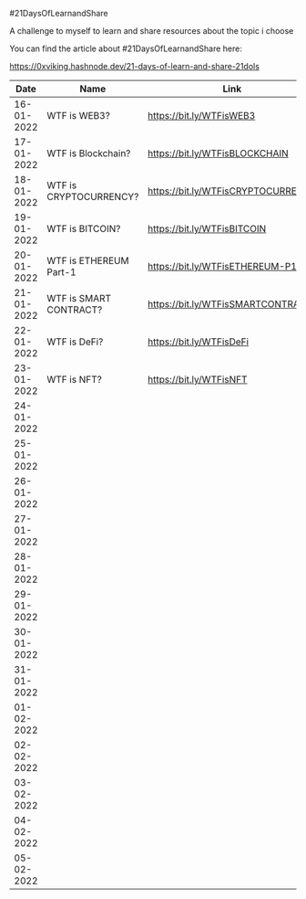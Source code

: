#21DaysOfLearnandShare

A challenge to myself to learn and share resources about the topic i choose

You can find the article about #21DaysOfLearnandShare here:

https://0xviking.hashnode.dev/21-days-of-learn-and-share-21dols

| Date       | Name                   | Link                               |
|------------|------------------------|------------------------------------|
| 16-01-2022 | WTF is WEB3?           | https://bit.ly/WTFisWEB3           |
| 17-01-2022 | WTF is Blockchain?     | https://bit.ly/WTFisBLOCKCHAIN     |
| 18-01-2022 | WTF is CRYPTOCURRENCY? | https://bit.ly/WTFisCRYPTOCURRENCY |
| 19-01-2022 | WTF is BITCOIN?        | https://bit.ly/WTFisBITCOIN        |
| 20-01-2022 | WTF is ETHEREUM Part-1 | https://bit.ly/WTFisETHEREUM-P1    |
| 21-01-2022 | WTF is SMART CONTRACT? | https://bit.ly/WTFisSMARTCONTRACT  |
| 22-01-2022 | WTF is DeFi?           | https://bit.ly/WTFisDeFi           |
| 23-01-2022 | WTF is NFT?            | https://bit.ly/WTFisNFT            |
| 24-01-2022 |                        |                                    |
| 25-01-2022 |                        |                                    |
| 26-01-2022 |                        |                                    |
| 27-01-2022 |                        |                                    |
| 28-01-2022 |                        |                                    |
| 29-01-2022 |                        |                                    |
| 30-01-2022 |                        |                                    |
| 31-01-2022 |                        |                                    |
| 01-02-2022 |                        |                                    |
| 02-02-2022 |                        |                                    |
| 03-02-2022 |                        |                                    |
| 04-02-2022 |                        |                                    |
| 05-02-2022 |                        |                                    |
